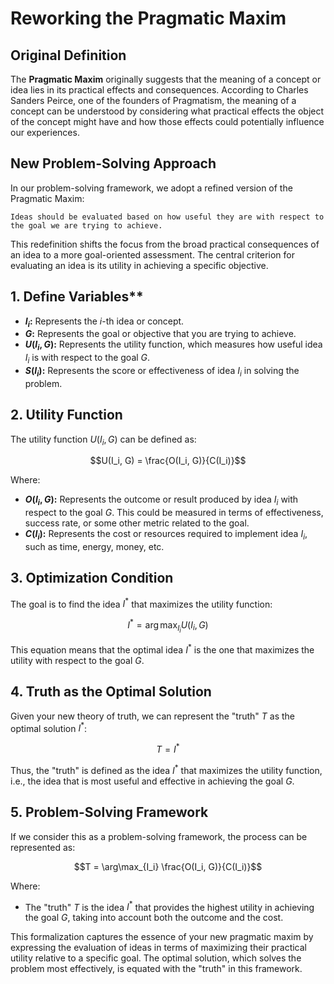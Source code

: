 # Reworking the Pragmatic Maxim

## Original Definition
The **Pragmatic Maxim** originally suggests that the meaning of a concept or idea lies in its practical effects and consequences. According to Charles Sanders Peirce, one of the founders of Pragmatism, the meaning of a concept can be understood by considering what practical effects the object of the concept might have and how those effects could potentially influence our experiences.

## New Problem-Solving Approach
In our problem-solving framework, we adopt a refined version of the Pragmatic Maxim:

```
Ideas should be evaluated based on how useful they are with respect to the goal we are trying to achieve.
```

This redefinition shifts the focus from the broad practical consequences of an idea to a more goal-oriented assessment. The central criterion for evaluating an idea is its utility in achieving a specific objective.
 
## 1. Define Variables**

- **$I_i$:** Represents the $i$-th idea or concept.
- **$G$:** Represents the goal or objective that you are trying to achieve.
- **$U(I_i, G)$:** Represents the utility function, which measures how useful idea $I_i$ is with respect to the goal $G$.
- **$S(I_i)$:** Represents the score or effectiveness of idea $I_i$ in solving the problem.

## 2. Utility Function

The utility function $U(I_i, G)$ can be defined as:

```math
U(I_i, G) = \frac{O(I_i, G)}{C(I_i)}
```

Where:
- **$O(I_i, G)$:** Represents the outcome or result produced by idea $I_i$ with respect to the goal $G$. This could be measured in terms of effectiveness, success rate, or some other metric related to the goal.
- **$C(I_i)$:** Represents the cost or resources required to implement idea $I_i$, such as time, energy, money, etc.

## 3. Optimization Condition

The goal is to find the idea $I^*$ that maximizes the utility function:

```math
I^* = \arg\max_{I_i} U(I_i, G)
```

This equation means that the optimal idea $I^*$ is the one that maximizes the utility with respect to the goal $G$.

## 4. Truth as the Optimal Solution

Given your new theory of truth, we can represent the "truth" $T$ as the optimal solution $I^*$:

```math
T = I^*
```

Thus, the "truth" is defined as the idea $I^*$ that maximizes the utility function, i.e., the idea that is most useful and effective in achieving the goal $G$.

## 5. Problem-Solving Framework

If we consider this as a problem-solving framework, the process can be represented as:

```math
T = \arg\max_{I_i} \frac{O(I_i, G)}{C(I_i)}
```

Where:
- The "truth" $T$ is the idea $I^*$ that provides the highest utility in achieving the goal $G$, taking into account both the outcome and the cost.

This formalization captures the essence of your new pragmatic maxim by expressing the evaluation of ideas in terms of maximizing their practical utility relative to a specific goal. The optimal solution, which solves the problem most effectively, is equated with the "truth" in this framework.
 
